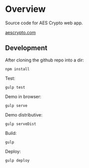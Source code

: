 # Overview

Source code for AES Crypto web app.

[aescrypto.com](http://aescrypto.com)

## Development

After cloning the github repo into a dir:

    npm install

Test:

    gulp test

Demo in browser:

    gulp serve

Demo distributive:

    gulp serveDist

Build:

    gulp

Deploy:

    gulp deploy
